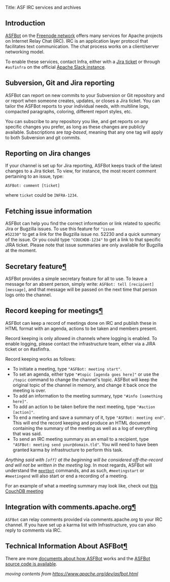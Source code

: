 Title: ASF IRC services and archives

<h2 id="intro">Introduction</h2>

<a href="https://wilderness.apache.org/manual.html" target="_blank">ASFBot</a> on the <a href="https://freenode.net/" target="_blank">Freenode network</a> offers many services for Apache projects on Internet Relay Chat (IRC). IRC is an application layer protocol that facilitates text communication. The chat process works on a client/server networking model.

To enable these services, contact Infra, either with a <a href="https://issues.apache.org/jira/browse/INFRA" target="_blank">Jira ticket</a> or through `#asfinfra` on the official <a href="https://the-asf.slack.com/" target="_blank">Apache Slack instance</a>.

<h2 id="commits">Subversion, Git and Jira reporting</h2>

ASFBot can report on new commits to your Subversion or Git repository and or report when someone creates, updates, or closes a Jira ticket. You can tailor the ASFBot reports to your individual needs, with multiline logs, compacted paragraphs, coloring, different report styles, etc.

You can subscribe to any repository you like, and get reports on any specific changes you prefer, as long as these changes are publicly available. Subscriptions are <em>tag-based</em>, meaning that any one tag will apply to both Subversion and git commits.</p>

<h2 id="jiras">Reporting on Jira changes</h2>

If your channel is set up for Jira reporting, ASFBot keeps track of the latest changes to a Jira ticket. To view, for instance, the most recent comment pertaining to an issue, type: 

`ASFBot: comment [ticket]` 

where `ticket` could be `INFRA-1234`.

<h2 id="issues">Fetching issue information</h2>

ASFBot can help you find the correct information or link related to specific Jira or Bugzilla issues. To use this feature for <code>"issue #52230"</code> 
to get a link for the Bugzilla issue no. 52230 and a quick summary of the issue. 
Or you could type <code>"COUCHDB-1234"</code> to get a link to that specific JIRA ticket. 
Please note that issue summaries are only available for Bugzilla at the moment.</p>
<h2 id="secretary">Secretary feature<a class="headerlink" href="#secretary" title="Permanent link">&para;</a></h2>
<p>ASFBot provides a simple secretary feature for all to use. 
To leave a message for an absent person, simply write: 
<code>ASFBot: tell [recipient] [message]</code>, and that message will be passed on 
the next time that person logs onto the channel.</p>
<h2 id="meetings">Record keeping for meetings<a class="headerlink" href="#meetings" title="Permanent link">&para;</a></h2>
<p>ASFBot can keep a record of meetings done on IRC and publish these in HTML 
format with an agenda, actions to be taken and members present.</p>
<p>Record keeping is only allowed in channels where logging is enabled. 
To enable logging, please contact the infrastructure team, either via 
a JIRA ticket or on #asfinfra.</p>
<p>Record keeping works as follows:</p>
<ul>
<li>To initiate a meeting, type <code>"ASFBot: meeting start"</code>.</li>
<li>To set an agenda, either type <code>"#topic [agenda goes here]"</code> or use the <code>/topic</code> 
     command to change the channel's topic. ASFBot will keep the original topic of 
     the channel in memory, and change it back once the meeting is over.</li>
<li>To add an information to the meeting summary, type <code>"#info [something here]"</code>.</li>
<li>To add an action to be taken before the next meeting, type <code>"#action [action]"</code>.</li>
<li>To end a meeting and save a summary of it, type <code>"ASFBot: meeting end"</code>. 
     This will end the record keeping and produce an HTML document containing 
     the summary of the meeting as well as a log of everything that was said.</li>
<li>To send an IRC meeting summary as an email to a recipient, type 
     <code>"ASFBot: meeting send your@domain.tld"</code>. You will need to have been granted 
     karma by infrastructure to perform this task.</li>
</ul>
<p><em>Anything said with <code>[off]</code> at the beginning will be considered off-the-record 
and will not be written in the meeting log.</em>
In most regards, ASFBot will understand the <a href="http://meetbot.debian.net/Manual.html"><code>meetbot</code></a> commands, and as such, 
<code>#meetingstart</code> or <code>#meetingend</code> will also start or end a recording of a meeting.</p>
<p>For an example of what a meeting summary may look like, check out <a href="https://comments.apache.org/meetings/couchdb-meeting-16_01_2013-2439.html">this CouchDB meeting</a></p>
<h2 id="comments">Integration with comments.apache.org<a class="headerlink" href="#comments" title="Permanent link">&para;</a></h2>
<p><code>ASFBot</code> can relay comments provided via comments.apache.org to your IRC channel. 
If you have set up a karma list with Infrastructure, you can also reply to comments 
via IRC.</p>
<h2 id="sourcecode">Technical Information About ASFBot<a class="headerlink" href="#sourcecode" title="Permanent link">&para;</a></h2>
<p>There are more <a href="https://wilderness.apache.org/manual.html">documents about how ASFBot</a> works and the <a href="https://svn.apache.org/repos/infra/infrastructure/trunk/projects/asfbot/">ASFBot source code is available</a>. </p></div>


_moving contents from https://www.apache.org/dev/asfbot.html_
